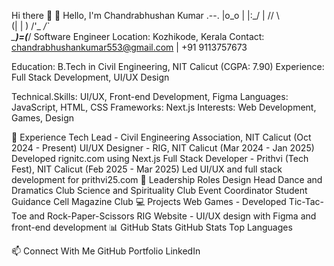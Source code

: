 Hi there 👋
👋 Hello, I'm Chandrabhushan Kumar
                   .--.
                  |o_o |
                  |:_/ |
                 //   \ \
                (|     | )
               /'\_   _/`\
               \___)=(___/
Software Engineer
Location: Kozhikode, Kerala
Contact: chandrabhushankumar553@gmail.com | +91 9113757673

Education: B.Tech in Civil Engineering, NIT Calicut (CGPA: 7.90)
Experience: Full Stack Development, UI/UX Design

Technical.Skills: UI/UX, Front-end Development, Figma
Languages: JavaScript, HTML, CSS
Frameworks: Next.js
Interests: Web Development, Games, Design

🚀 Experience
Tech Lead - Civil Engineering Association, NIT Calicut (Oct 2024 - Present)
UI/UX Designer - RIG, NIT Calicut (Mar 2024 - Jan 2025)
Developed rignitc.com using Next.js
Full Stack Developer - Prithvi (Tech Fest), NIT Calicut (Feb 2025 - Mar 2025)
Led UI/UX and full stack development for prithvi25.com
🎨 Leadership Roles
Design Head
Dance and Dramatics Club
Science and Spirituality Club
Event Coordinator
Student Guidance Cell
Magazine Club
💻 Projects
Web Games - Developed Tic-Tac-Toe and Rock-Paper-Scissors
RIG Website - UI/UX design with Figma and front-end development
📊 GitHub Stats
GitHub Stats Top Languages

📫 Connect With Me
GitHub Portfolio LinkedIn
